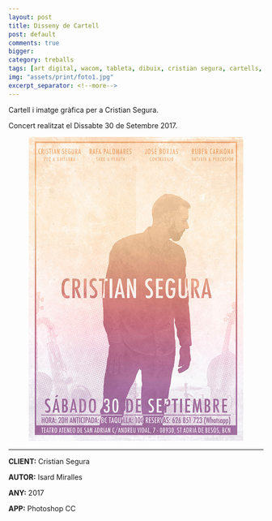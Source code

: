 ```yaml
---
layout: post
title: Disseny de Cartell
post: default
comments: true
bigger:
category: treballs
tags: [art digital, wacom, tableta, dibuix, cristian segura, cartells, disseny]
img: "assets/print/foto1.jpg"
excerpt_separator: <!--more-->
---
```


Cartell i imatge gràfica per a Cristian Segura.

Concert realitzat el Dissabte 30 de Setembre 2017.



<!--more-->


<figure>
	<a href="../assets/print/foto1.jpg" data-lightbox="roadtrip"><img src="../assets/print/foto1.jpg"></a>
</figure>

---

**CLIENT:** Cristian Segura

**AUTOR:** Isard Miralles

**ANY:** 2017

**APP:** Photoshop CC
